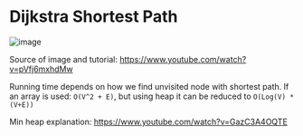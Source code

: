# Dijkstra Shortest Path

![image](https://github.com/sepgh/mini-dsa/assets/13250403/cbeffaf4-527c-48de-8110-c7a33a061f04)

Source of image and tutorial: https://www.youtube.com/watch?v=pVfj6mxhdMw

Running time depends on how we find unvisited node with shortest path. If an array is used: `O(V^2 + E)`, but using heap it can be reduced to `O(Log(V) * (V+E))`

Min heap explanation: https://www.youtube.com/watch?v=GazC3A4OQTE

